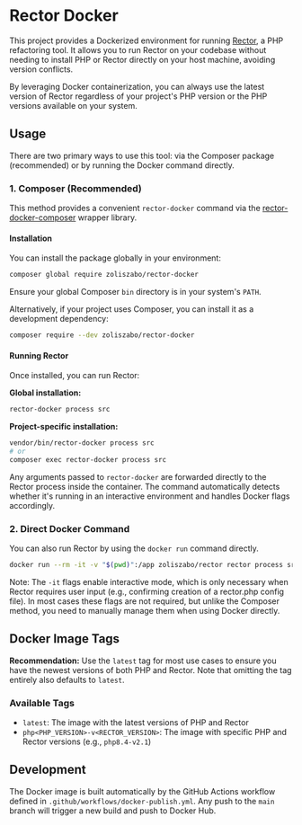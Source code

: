 # Rector Docker

This project provides a Dockerized environment for running [Rector](https://getrector.com/), a PHP refactoring tool. It allows you to run Rector on your codebase without needing to install PHP or Rector directly on your host machine, avoiding version conflicts.

By leveraging Docker containerization, you can always use the latest version of Rector regardless of your project's PHP version or the PHP versions available on your system.

## Usage

There are two primary ways to use this tool: via the Composer package (recommended) or by running the Docker command directly.

### 1. Composer (Recommended)

This method provides a convenient `rector-docker` command via the [rector-docker-composer](https://github.com/zoliszabo/rector-docker-composer) wrapper library.

#### Installation

You can install the package globally in your environment:

```bash
composer global require zoliszabo/rector-docker
```

Ensure your global Composer `bin` directory is in your system's `PATH`.

Alternatively, if your project uses Composer, you can install it as a development dependency:

```bash
composer require --dev zoliszabo/rector-docker
```

#### Running Rector

Once installed, you can run Rector:

**Global installation:**
```bash
rector-docker process src
```

**Project-specific installation:**
```bash
vendor/bin/rector-docker process src
# or
composer exec rector-docker process src
```

Any arguments passed to `rector-docker` are forwarded directly to the Rector process inside the container. The command automatically detects whether it's running in an interactive environment and handles Docker flags accordingly.

### 2. Direct Docker Command

You can also run Rector by using the `docker run` command directly.

```bash
docker run --rm -it -v "$(pwd)":/app zoliszabo/rector rector process src
```

Note: The `-it` flags enable interactive mode, which is only necessary when Rector requires user input (e.g., confirming creation of a rector.php config file). In most cases these flags are not required, but unlike the Composer method, you need to manually manage them when using Docker directly.

## Docker Image Tags

**Recommendation:** Use the `latest` tag for most use cases to ensure you have the newest versions of both PHP and Rector. Note that omitting the tag entirely also defaults to `latest`.

### Available Tags

*   `latest`: The image with the latest versions of PHP and Rector
*   `php<PHP_VERSION>-v<RECTOR_VERSION>`: The image with specific PHP and Rector versions (e.g., `php8.4-v2.1`)

## Development

The Docker image is built automatically by the GitHub Actions workflow defined in `.github/workflows/docker-publish.yml`. Any push to the `main` branch will trigger a new build and push to Docker Hub.
